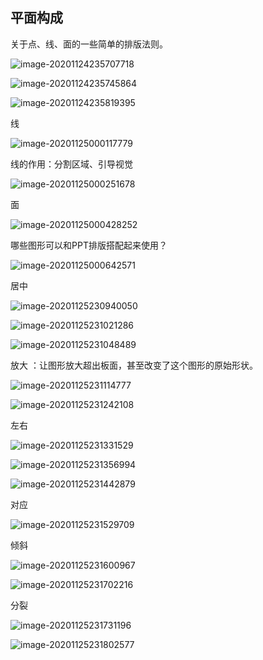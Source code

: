 ## 平面构成

关于点、线、面的一些简单的排版法则。

![image-20201124235707718](https://raw.githubusercontent.com/huxiaoning/img/master/20201124235709.png)

![image-20201124235745864](https://raw.githubusercontent.com/huxiaoning/img/master/20201124235747.png)

![image-20201124235819395](https://raw.githubusercontent.com/huxiaoning/img/master/20201124235820.png)

线 

![image-20201125000117779](https://raw.githubusercontent.com/huxiaoning/img/master/20201125000119.png)

线的作用：分割区域、引导视觉

![image-20201125000251678](https://raw.githubusercontent.com/huxiaoning/img/master/20201125000253.png)

面

![image-20201125000428252](https://raw.githubusercontent.com/huxiaoning/img/master/20201125000430.png)

哪些图形可以和PPT排版搭配起来使用？

![image-20201125000642571](https://raw.githubusercontent.com/huxiaoning/img/master/20201125000644.png)



居中

![image-20201125230940050](https://raw.githubusercontent.com/huxiaoning/img/master/20201125230941.png)

![image-20201125231021286](https://raw.githubusercontent.com/huxiaoning/img/master/20201125231023.png)

![image-20201125231048489](https://raw.githubusercontent.com/huxiaoning/img/master/20201125231050.png)

放大 ：让图形放大超出板面，甚至改变了这个图形的原始形状。

![image-20201125231114777](https://raw.githubusercontent.com/huxiaoning/img/master/20201125231116.png)

![image-20201125231242108](https://raw.githubusercontent.com/huxiaoning/img/master/20201125231243.png)

左右

![image-20201125231331529](https://raw.githubusercontent.com/huxiaoning/img/master/20201125231332.png)

![image-20201125231356994](https://raw.githubusercontent.com/huxiaoning/img/master/20201125231358.png)

![image-20201125231442879](https://raw.githubusercontent.com/huxiaoning/img/master/20201125231444.png)

对应

![image-20201125231529709](https://raw.githubusercontent.com/huxiaoning/img/master/20201125231531.png)

倾斜

![image-20201125231600967](https://raw.githubusercontent.com/huxiaoning/img/master/20201125231602.png)

![image-20201125231702216](https://raw.githubusercontent.com/huxiaoning/img/master/20201125231703.png)

分裂

![image-20201125231731196](https://raw.githubusercontent.com/huxiaoning/img/master/20201125231732.png)

![image-20201125231802577](https://raw.githubusercontent.com/huxiaoning/img/master/20201125231803.png)
